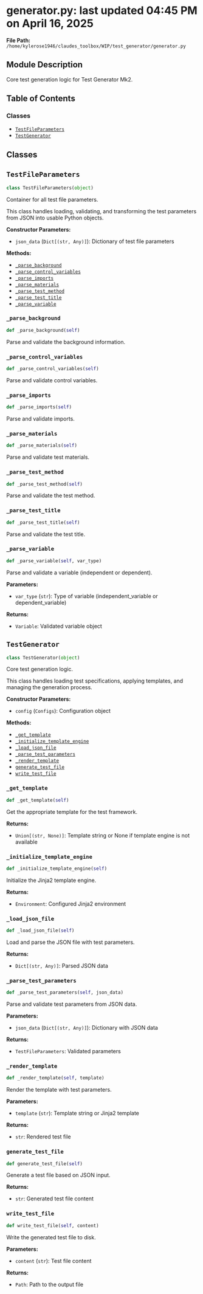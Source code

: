 # generator.py: last updated 04:45 PM on April 16, 2025

**File Path:** `/home/kylerose1946/claudes_toolbox/WIP/test_generator/generator.py`

## Module Description

Core test generation logic for Test Generator Mk2.

## Table of Contents

### Classes

- [`TestFileParameters`](#testfileparameters)
- [`TestGenerator`](#testgenerator)

## Classes

## `TestFileParameters`

```python
class TestFileParameters(object)
```

Container for all test file parameters.

This class handles loading, validating, and transforming the test parameters
from JSON into usable Python objects.

**Constructor Parameters:**

- `json_data` (`Dict[(str, Any)]`): Dictionary of test file parameters

**Methods:**

- [`_parse_background`](#_parse_background)
- [`_parse_control_variables`](#_parse_control_variables)
- [`_parse_imports`](#_parse_imports)
- [`_parse_materials`](#_parse_materials)
- [`_parse_test_method`](#_parse_test_method)
- [`_parse_test_title`](#_parse_test_title)
- [`_parse_variable`](#_parse_variable)

### `_parse_background`

```python
def _parse_background(self)
```

Parse and validate the background information.

### `_parse_control_variables`

```python
def _parse_control_variables(self)
```

Parse and validate control variables.

### `_parse_imports`

```python
def _parse_imports(self)
```

Parse and validate imports.

### `_parse_materials`

```python
def _parse_materials(self)
```

Parse and validate test materials.

### `_parse_test_method`

```python
def _parse_test_method(self)
```

Parse and validate the test method.

### `_parse_test_title`

```python
def _parse_test_title(self)
```

Parse and validate the test title.

### `_parse_variable`

```python
def _parse_variable(self, var_type)
```

Parse and validate a variable (independent or dependent).

**Parameters:**

- `var_type` (`str`): Type of variable (independent_variable or dependent_variable)

**Returns:**

- `Variable`: Validated variable object

## `TestGenerator`

```python
class TestGenerator(object)
```

Core test generation logic.

This class handles loading test specifications, applying templates,
and managing the generation process.

**Constructor Parameters:**

- `config` (`Configs`): Configuration object

**Methods:**

- [`_get_template`](#_get_template)
- [`_initialize_template_engine`](#_initialize_template_engine)
- [`_load_json_file`](#_load_json_file)
- [`_parse_test_parameters`](#_parse_test_parameters)
- [`_render_template`](#_render_template)
- [`generate_test_file`](#generate_test_file)
- [`write_test_file`](#write_test_file)

### `_get_template`

```python
def _get_template(self)
```

Get the appropriate template for the test framework.

**Returns:**

- `Union[(str, None)]`: Template string or None if template engine is not available

### `_initialize_template_engine`

```python
def _initialize_template_engine(self)
```

Initialize the Jinja2 template engine.

**Returns:**

- `Environment`: Configured Jinja2 environment

### `_load_json_file`

```python
def _load_json_file(self)
```

Load and parse the JSON file with test parameters.

**Returns:**

- `Dict[(str, Any)]`: Parsed JSON data

### `_parse_test_parameters`

```python
def _parse_test_parameters(self, json_data)
```

Parse and validate test parameters from JSON data.

**Parameters:**

- `json_data` (`Dict[(str, Any)]`): Dictionary with JSON data

**Returns:**

- `TestFileParameters`: Validated parameters

### `_render_template`

```python
def _render_template(self, template)
```

Render the template with test parameters.

**Parameters:**

- `template` (`str`): Template string or Jinja2 template

**Returns:**

- `str`: Rendered test file

### `generate_test_file`

```python
def generate_test_file(self)
```

Generate a test file based on JSON input.

**Returns:**

- `str`: Generated test file content

### `write_test_file`

```python
def write_test_file(self, content)
```

Write the generated test file to disk.

**Parameters:**

- `content` (`str`): Test file content

**Returns:**

- `Path`: Path to the output file
